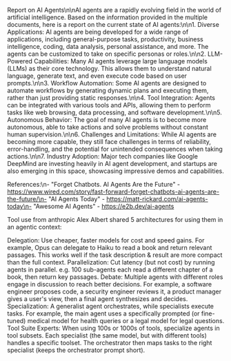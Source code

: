 Report on AI Agents\n\nAI agents are a rapidly evolving field in the world of artificial intelligence. Based on the information provided in the multiple documents, here is a report on the current state of AI agents:\n\n1. Diverse Applications: AI agents are being developed for a wide range of applications, including general-purpose tasks, productivity, business intelligence, coding, data analysis, personal assistance, and more. The agents can be customized to take on specific personas or roles.\n\n2. LLM-Powered Capabilities: Many AI agents leverage large language models (LLMs) as their core technology. This allows them to understand natural language, generate text, and even execute code based on user prompts.\n\n3. Workflow Automation: Some AI agents are designed to automate workflows by generating dynamic plans and executing them, rather than just providing static responses.\n\n4. Tool Integration: Agents can be integrated with various tools and APIs, allowing them to perform tasks like web browsing, data processing, and software development.\n\n5. Autonomous Behavior: The goal of many AI agents is to become more autonomous, able to take actions and solve problems without constant human supervision.\n\n6. Challenges and Limitations: While AI agents are becoming more capable, they still face challenges in terms of reliability, error-handling, and the potential for unintended consequences when taking actions.\n\n7. Industry Adoption: Major tech companies like Google DeepMind are investing heavily in AI agent development, and startups are also emerging in this space, showcasing impressive demos and capabilities.

References:\n- "Forget Chatbots. AI Agents Are the Future" - https://www.wired.com/story/fast-forward-forget-chatbots-ai-agents-are-the-future/\n- "AI Agents Today" - https://matt-rickard.com/ai-agents-today\n- "Awesome AI Agents" - https://e2b.dev/ai-agents


Tool use from anthropic
Alex Albert shared 5 architectures for using them in an agentic context:

Delegation: Use cheaper, faster models for cost and speed gains.
For example, Opus can delegate to Haiku to read a book and return relevant passages. This works well if the task description & result are more compact than the full context.
Parallelization: Cut latency (but not cost) by running agents in parallel.
e.g. 100 sub-agents each read a different chapter of a book, then return key passages.
Debate: Multiple agents with different roles engage in discussion to reach better decisions.
For example, a software engineer proposes code, a security engineer reviews it, a product manager gives a user's view, then a final agent synthesizes and decides.
Specialization: A generalist agent orchestrates, while specialists execute tasks.
For example, the main agent uses a specifically prompted (or fine-tuned) medical model for health queries or a legal model for legal questions.
Tool Suite Experts: When using 100s or 1000s of tools, specialize agents in tool subsets.
Each specialist (the same model, but with different tools) handles a specific toolset. The orchestrator then maps tasks to the right specialist (keeps the orchestrator prompt short).
